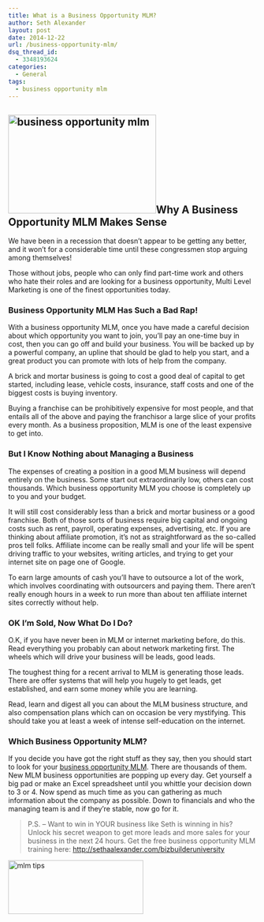 ```yaml
---
title: What is a Business Opportunity MLM?
author: Seth Alexander
layout: post
date: 2014-12-22
url: /business-opportunity-mlm/
dsq_thread_id:
  - 3348193624
categories:
  - General
tags:
  - business opportunity mlm
---
```

## <img class="alignleft size-medium wp-image-1944" src="http://sethaalexander.com/wp-content/uploads/2014/12/business-opportunity-mlm-300x200.jpg" alt="business opportunity mlm" width="300" height="200" />Why A Business Opportunity MLM Makes Sense

We have been in a recession that doesn&#8217;t appear to be getting any better, and it won&#8217;t for a considerable time until these congressmen stop arguing among themselves!

Those without jobs, people who can only find part-time work and others who hate their roles and are looking for a business opportunity, Multi Level Marketing is one of the finest opportunities today.

### Business Opportunity MLM Has Such a Bad Rap!

With a business opportunity MLM, once you have made a careful decision about which opportunity you want to join, you&#8217;ll pay an one-time buy in cost, then you can go off and build your business. You will be backed up by a powerful company, an upline that should be glad to help you start, and a great product you can promote with lots of help from the company.

A brick and mortar business is going to cost a good deal of capital to get started, including lease, vehicle costs, insurance, staff costs and one of the biggest costs is buying inventory.

Buying a franchise can be prohibitively expensive for most people, and that entails all of the above and paying the franchisor a large slice of your profits every month. As a business proposition, MLM is one of the least expensive to get into.

### But I Know Nothing about Managing a Business

The expenses of creating a position in a good MLM business will depend entirely on the business. Some start out extraordinarily low, others can cost thousands. Which business opportunity MLM you choose is completely up to you and your budget.

It will still cost considerably less than a brick and mortar business or a good franchise. Both of those sorts of business require big capital and ongoing costs such as rent, payroll, operating expenses, advertising, etc. If you are thinking about affiliate promotion, it&#8217;s not as straightforward as the so-called pros tell folks. Affiliate income can be really small and your life will be spent driving traffic to your websites, writing articles, and trying to get your internet site on page one of Google.

To earn large amounts of cash you&#8217;ll have to outsource a lot of the work, which involves coordinating with outsourcers and paying them. There aren&#8217;t really enough hours in a week to run more than about ten affiliate internet sites correctly without help.

### OK I&#8217;m Sold, Now What Do I Do?

O.K, if you have never been in MLM or internet marketing before, do this. Read everything you probably can about network marketing first. The wheels which will drive your business will be leads, good leads.

The toughest thing for a recent arrival to MLM is generating those leads. There are offer systems that will help you hugely to get leads, get established, and earn some money while you are learning.

Read, learn and digest all you can about the MLM business structure, and also compensation plans which can on occasion be very mystifying. This should take you at least a week of intense self-education on the internet.

### Which Business Opportunity MLM?

If you decide you have got the right stuff as they say, then you should start to look for your [business opportunity MLM][1]. There are thousands of them. New MLM business opportunities are popping up every day. Get yourself a big pad or make an Excel spreadsheet until you whittle your decision down to 3 or 4. Now spend as much time as you can gathering as much information about the company as possible. Down to financials and who the managing team is and if they&#8217;re stable, now go for it.

> P.S. – Want to win in YOUR business like Seth is winning in his? Unlock his secret weapon to get more leads and more sales for your business in the next 24 hours. Get the free business opportunity MLM training here: <a rel="nofollow" href="http://sethaalexander.bizbuilderuniversity.com/?t=saa-business-opportunity-mlm">http://sethaalexander.com/bizbuilderuniversity</a>

<a rel="nofollow" href="http://sethaalexander.com/about-seth/" title="Bio"><img class="alignleft size-full wp-image-602" title="mlm tips" src="http://cdn.sethaalexander.com/wp-content/uploads/2012/09/signature.png" alt="mlm tips" width="274" height="109" /></a>

 [1]: http://sethaalexander.bizbuilderuniversity.com/?t=saa-business-opportunity-mlm
